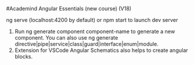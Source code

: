 #Academind Angular Essentials (new course) (V18)

ng serve (localhost:4200 by default) or npm start to launch dev server

1. Run ng generate component component-name to generate a new component. You can also use ng generate directive|pipe|service|class|guard|interface|enum|module.
2. Extension for VSCode Angular Schematics also helps to create angular blocks.
